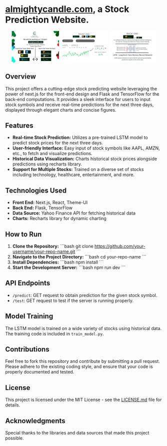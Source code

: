 # [almightycandle.com](https://www.almightycandle.com/), a Stock Prediction Website.

<div align="center">
  <img src="https://github.com/cod-cs-club/almightycandle/blob/main/src/assets/images/1.png" width="30%" />
  <img src="https://github.com/cod-cs-club/almightycandle/blob/main/src/assets/images/2.png" width="30%" /> 
  <img src="https://github.com/cod-cs-club/almightycandle/blob/main/src/assets/images/3.png" width="30%" />
</div>


## Overview
This project offers a cutting-edge stock predicting website leveraging the power of next.js for the front-end design and Flask and TensorFlow for the back-end computations. It provides a sleek interface for users to input stock symbols and receive real-time predictions for the next three days, displayed through elegant charts and concise figures.

## Features
- **Real-time Stock Prediction:** Utilizes a pre-trained LSTM model to predict stock prices for the next three days.
- **User-friendly Interface:** Easy input of stock symbols like AAPL, AMZN, etc., to fetch and visualize predictions.
- **Historical Data Visualization:** Charts historical stock prices alongside predictions using recharts library.
- **Support for Multiple Stocks:** Trained on a diverse set of stocks including technology, healthcare, entertainment, and more.

## Technologies Used
- **Front End:** Next.js, React, Theme-UI
- **Back End:** Flask, TensorFlow
- **Data Source:** Yahoo Finance API for fetching historical data
- **Charts:** Recharts library for dynamic charting

## How to Run
1. **Clone the Repository:**
   \```bash
   git clone https://github.com/your-username/your-repo-name.git
   \```
2. **Navigate to the Project Directory:**
   \```bash
   cd your-repo-name
   \```
3. **Install Dependencies:**
   \```bash
   npm install
   \```
4. **Start the Development Server:**
   \```bash
   npm run dev
   \```

## API Endpoints
- `/predict`: GET request to obtain prediction for the given stock symbol.
- `/test`: GET request to test if the server is running properly.

## Model Training
The LSTM model is trained on a wide variety of stocks using historical data. The training code is included in `train_model.py`.

## Contributions
Feel free to fork this repository and contribute by submitting a pull request. Please adhere to the existing coding style, and ensure that your code is properly documented and tested.

## License
This project is licensed under the MIT License - see the [LICENSE.md](LICENSE.md) file for details.

## Acknowledgments
Special thanks to the libraries and data sources that made this project possible.
